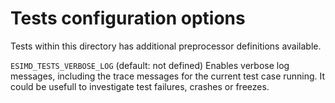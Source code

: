 # Tests configuration options
Tests within this directory has additional preprocessor definitions available.

`ESIMD_TESTS_VERBOSE_LOG` (default: not defined)
Enables verbose log messages, including the trace messages for the current test
case running. It could be usefull to investigate test failures, crashes or
freezes.
